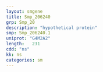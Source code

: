 ```yaml
---
layout: smgene
title: Smp_206240
grp: Smp_20
description: "hypothetical protein"
smp: Smp_206240.1
uniprot: "G4M2A2"
length:   231
cdd: "ns"
kk: ns
categories: sm
---
```

